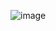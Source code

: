 ![image](https://user-images.githubusercontent.com/61592216/174353621-e61fd715-f416-45b9-b4d0-1b47d9a4d4ad.png)
